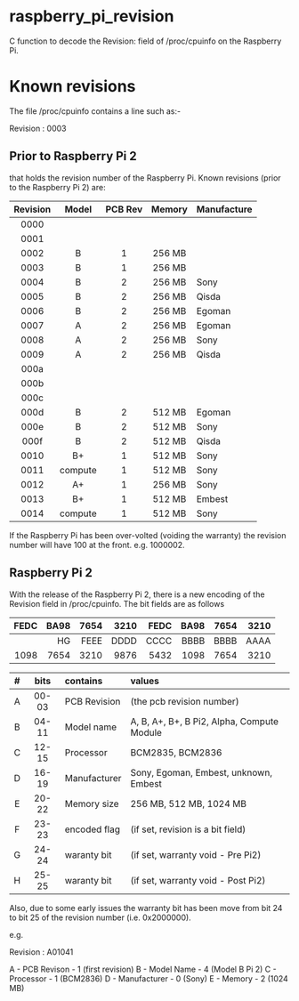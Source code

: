 # raspberry_pi_revision

C function to decode the Revision: field of /proc/cpuinfo on the Raspberry
Pi. 

# Known revisions

The file /proc/cpuinfo contains a line such as:-

Revision    : 0003


## Prior to Raspberry Pi 2

that holds the revision number of the Raspberry Pi.
Known revisions (prior to the Raspberry Pi 2) are:

| Revision |  Model  | PCB Rev | Memory | Manufacture |
|:--------:|:-------:|:-------:|:------:|:------------|
|   0000   |         |         |        |             |
|   0001   |         |         |        |             |
|   0002   |    B    |    1    | 256 MB |             |
|   0003   |    B    |    1    | 256 MB |             |
|   0004   |    B    |    2    | 256 MB |   Sony      |
|   0005   |    B    |    2    | 256 MB |   Qisda     |
|   0006   |    B    |    2    | 256 MB |   Egoman    |
|   0007   |    A    |    2    | 256 MB |   Egoman    |
|   0008   |    A    |    2    | 256 MB |   Sony      |
|   0009   |    A    |    2    | 256 MB |   Qisda     |
|   000a   |         |         |        |             |
|   000b   |         |         |        |             |
|   000c   |         |         |        |             |
|   000d   |    B    |    2    | 512 MB |   Egoman    |
|   000e   |    B    |    2    | 512 MB |   Sony      |
|   000f   |    B    |    2    | 512 MB |   Qisda     |
|   0010   |    B+   |    1    | 512 MB |   Sony      |
|   0011   | compute |    1    | 512 MB |   Sony      |
|   0012   |    A+   |    1    | 256 MB |   Sony      |
|   0013   |    B+   |    1    | 512 MB |   Embest    |
|   0014   | compute |    1    | 512 MB |   Sony      |

If the Raspberry Pi has been over-volted (voiding the warranty) the
revision number will have 100 at the front. e.g. 1000002.

## Raspberry Pi 2

With the release of the Raspberry Pi 2, there is a new encoding of the
Revision field in /proc/cpuinfo. The bit fields are as follows


|FEDC|BA98|7654|3210|FEDC|BA98|7654|3210|
|---:|---:|---:|---:|---:|---:|---:|---:|
|    |  HG|FEEE|DDDD|CCCC|BBBB|BBBB|AAAA|
|1098|7654|3210|9876|5432|1098|7654|3210|

| # | bits  |   contains   | values                                     |
|:-:|:-----:|:-------------|:-------------------------------------------|
| A | 00-03 | PCB Revision | (the pcb revision number)                  |
| B | 04-11 | Model name   | A, B, A+, B+, B Pi2, Alpha, Compute Module |
| C | 12-15 | Processor    | BCM2835, BCM2836                           |
| D | 16-19 | Manufacturer | Sony, Egoman, Embest, unknown, Embest      |
| E | 20-22 | Memory size  | 256 MB, 512 MB, 1024 MB                    |
| F | 23-23 | encoded flag | (if set, revision is a bit field)          |
| G | 24-24 | waranty bit  | (if set, warranty void - Pre Pi2)          |
| H | 25-25 | waranty bit  | (if set, warranty void - Post Pi2)         |

Also, due to some early issues the warranty bit has been move from bit
24 to bit 25 of the revision number (i.e. 0x2000000).

e.g.

Revision    : A01041

A - PCB Revison - 1 (first revision)
B - Model Name - 4 (Model B Pi 2)
C - Processor - 1 (BCM2836)
D - Manufacturer - 0 (Sony)
E - Memory - 2 (1024 MB)

